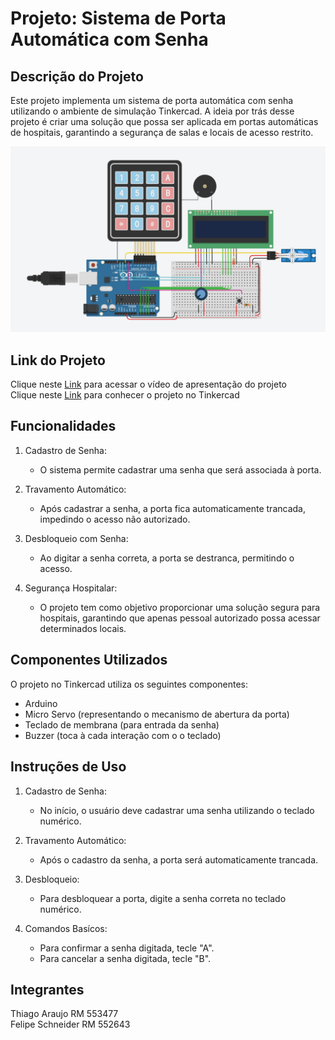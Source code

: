 Projeto: Sistema de Porta Automática com Senha
==========================================================

Descrição do Projeto
--------------------

Este projeto implementa um sistema de porta automática com senha utilizando o ambiente de simulação Tinkercad. A ideia por trás desse projeto é criar uma solução que possa ser aplicada em portas automáticas de hospitais, garantindo a segurança de salas e locais de acesso restrito.

![Foto do Projeto no Tinkercad](automatic-door.png)

Link do Projeto
--------------------
Clique neste [Link](https://youtu.be/13VdM_EoaAA?si=jXi-zB9MbM8UFXGw) para acessar o vídeo de apresentação do projeto <br>
Clique neste [Link](https://www.tinkercad.com/things/eaxdHwMSo2a-gs-edge-computing) para conhecer o projeto no Tinkercad

Funcionalidades
---------------

1.  Cadastro de Senha:

    -   O sistema permite cadastrar uma senha que será associada à porta.
2.  Travamento Automático:

    -   Após cadastrar a senha, a porta fica automaticamente trancada, impedindo o acesso não autorizado.
3.  Desbloqueio com Senha:

    -   Ao digitar a senha correta, a porta se destranca, permitindo o acesso.
4.  Segurança Hospitalar:

    -   O projeto tem como objetivo proporcionar uma solução segura para hospitais, garantindo que apenas pessoal autorizado possa acessar determinados locais.

Componentes Utilizados
----------------------

O projeto no Tinkercad utiliza os seguintes componentes:

-   Arduino 
-   Micro Servo (representando o mecanismo de abertura da porta)
-   Teclado de membrana (para entrada da senha)
-   Buzzer (toca à cada interação com o o teclado)

Instruções de Uso
-----------------

1.  Cadastro de Senha:

    -   No início, o usuário deve cadastrar uma senha utilizando o teclado numérico.
2.  Travamento Automático:

    -   Após o cadastro da senha, a porta será automaticamente trancada.
3.  Desbloqueio:

    -   Para desbloquear a porta, digite a senha correta no teclado numérico.
4.  Comandos Basícos:

    -   Para confirmar a senha digitada, tecle "A".
    -   Para cancelar a senha digitada, tecle "B".

Integrantes
-----------------

Thiago Araujo RM 553477
<br>
Felipe Schneider RM 552643
